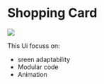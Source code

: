 # Shopping Card
![](https://github.com/PavieOlivier/shopping_card_UI/blob/master/assets/images/Ig%20post%20reduced.png?raw=true)

This Ui focuss on:
- sreen adaptability
- Modular code 
- Animation
